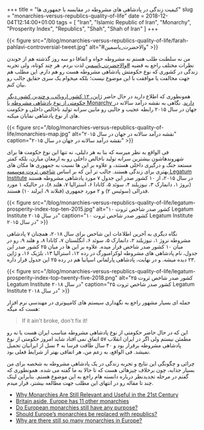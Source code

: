 +++
title = "کیفیت زندگی در پادشاهی های مشروطه در مقایسه با جمهوری ها"
slug = "monarchies-versus-republics-quality-of-life"
date = 2018-12-04T12:14:00+01:00
tags = [ "Iran", "Islamic Republic of Iran", "Monarchy", "Prosperity Index", "Republics", "Shah", "Shah of Iran" ]
+++

{{< figure src="/blog/monarchies-versus-republics-quality-of-life/farah-pahlavi-controversial-tweet.jpg" alt="#والاحضرت_ياسمين" >}}

من نه سلطنت طلب هستم نه مشروطه خواه و اتفاقا دو سه روز گذشته هم از خوندن نظرات مختلف راجع به قضیه [#والاحضرت_ياسمين](https://twitter.com/hashtag/%D9%88%D8%A7%D9%84%D8%A7%D8%AD%D8%B6%D8%B1%D8%AA_%D9%8A%D8%A7%D8%B3%D9%85%D9%8A%D9%86?src=hash) لذت بردم. هر چند کوتاه، ولی تجربه زندگی در کشوری که نوع حکومتش پادشاهی مشروطه هست رو هم دارم. این مطلب هم جهت مخالفت یا موافقت با این موضوع نیست؛ بلکه میخوام یک سری حقایق جالب رو بیان کنم.

<!--more-->

همونطوری که اطلاع دارید در حال حاضر [ژاپن، ۱۲ کشور اروپائی، و چندین کشور دیگر حکومتی از نوع پادشاهی مشروطه یا Monarchy دارند](https://www.infoplease.com/world/political-statistics/kingdoms-and-monarchs-world). نگاهی به نقشه درآمد سالانه در جهان در سال ۲۰۱۵ رابطه عجیب و جالبی رو مابین سرانه تولید ناخالص داخلی و حکومت های از نوع پادشاهی نمایان میکنه.

{{< figure src="/blog/monarchies-versus-republics-quality-of-life/monarchies-map.jpg" alt="نقشه درآمد سالانه در جهان در سال ۲۰۱۵" caption="نقشه درآمد سالانه در جهان در سال ۲۰۱۵" >}}

فی الواقع به نظر میرسه که بنا به هر دلیلی، نه تنها این نوع حکومت ها برای شهروندهاشون بیشترین سرانه تولید ناخالص داخلی رو به ارمغان میارن، بلکه کمتر مستعد جنگ و درگیری داخلی هستند، و علاوه بر این ها نسبت به جمهوری ها مکان های بهتری برای زندگی هستند. جالب تر این که بر اساس [شاخص ثروت موسسه Legatum Institute](https://www.prosperity.com/rankings) در سال ۲۰۱۵، از ۱۰ کشور صدر این جدول ۷ مورد پادشاهی مشروطه هستند (نروژ ۱، دانمارک ۳، نیوزیلند ۴، سوئد ۵، کانادا ۶، استرالیا ۷، هلند ۸)، در حالیکه ۱ مورد فدرالی (سوئیس ۲) و ۲ مورد جمهوری (فنلاند ۹، ایرلند ۱۰) هستند.

{{< figure src="/blog/monarchies-versus-republics-quality-of-life/legatum-prosperity-index-top-ten-2015.jpg" alt="۱۰ کشور صدر شاخص ثروت Legatum Institute در سال ۲۰۱۵" caption="۱۰ کشور صدر شاخص ثروت Legatum Institute در سال ۲۰۱۵" >}}

نگاه دیگری به آخرین اطلاعات این شاخص برای سال ۲۰۱۸، همچنان ۷ پادشاهی مشروطه نروژ ۱، نیوزیلند ۲، دانمارک ۵، سوئد ۶، انگلستان ۷، کانادا ۸، و هلند ۹، رو در میان ۱۰ کشور صدر شاخص قرار میده. علاوه بر این ها در میان ۲۵ کشور صدر این جدول، نام پادشاهی های مشروطه لوکزامبورگ در رده ۱۲، استرالیا ۱۳، بلژیک ۱۶، و ژاپن ۲۳ دیده میشه. و در نهایت، پادشاهی پارلمانی اسپانیا هم در رده ۲۵ این جدول قرار داره.

{{< figure src="/blog/monarchies-versus-republics-quality-of-life/legatum-prosperity-index-top-twenty-five-2018.png" alt="۲۵ کشور صدر شاخص ثروت Legatum Institute در سال ۲۰۱۸" caption="۲۵ کشور صدر شاخص ثروت Legatum Institute در سال ۲۰۱۸" >}}

جمله ای بسیار مشهور راجع به نگهداری سیستم های کامپیوتری در مهندسی نرم افزار هست که میگه:

<div style="direction: ltr !important;">
<blockquote>
If it ain't broke, don't fix it!
</blockquote>
</div>

این که در حال حاضر حکومتی از نوع پادشاهی مشروطه مناسب ایران هست یا نه رو مطمئن نیستم ولی اگر در ایران انقلاب ۵۷ اتفاق نمی افتاد شاید امروز حکومتی از نوع پادشاهی مشروطه برقرار بود و ۴۰ سال طاقت فرسا به ۴ نسل از ایرانیان تحمیل نمیشد. فی الواقع، به زعم من، هر اتفاقی بهتر از شرایط فعلی بود.

چرائی و چگونگی این نتایج و تجربه زندگی در یک پادشاهی مشروطه به شخصه برای من بسیار جذابه، چون برخلاف چیزهائی هست که تا حالا به ما گفته می شده. همونطوری که گفتم در مرحله تجدیدنظر درباره دانسته هام راجع به این موضوع هستم. بنابراین لینک چند تا مقاله رو در انتهای این مطلب جهت مطالعه بیشتر، قرار میدم.

<div style="direction: ltr !important;">
    <ul>
        <li>
            <a href="https://thediplomat.com/2014/06/why-monarchies-are-still-relevant-and-useful-in-the-21st-century/">
                Why Monarchies Are Still Relevant and Useful in the 21st Century
            </a>
        </li>
        <li>
            <a href="https://www.rte.ie/news/newslens/2018/0519/964254-europes-other-monarchies/">
                Britain aside, Europe has 11 other monarchies
            </a>
        </li>
        <li>
            <a href="https://www.thenewfederalist.eu/do-european-monarchies-still-have-any-purpose">
                Do European monarchies still have any purpose?
            </a>
        </li>
        <li>
            <a href="https://www.debatingeurope.eu/2017/02/06/europes-monarchies-replaced-republics/">
                Should Europe’s monarchies be replaced with republics?
            </a>
        </li>
        <li>
            <a href="https://www.quora.com/Why-are-there-still-so-many-monarchies-in-Europe">
                Why are there still so many monarchies in Europe?
            </a>
        </li>
    </ul>
</div>
